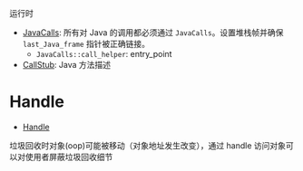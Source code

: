
运行时

- [JavaCalls](./javaCalls.hpp): 所有对 Java 的调用都必须通过 `JavaCalls`。设置堆栈帧并确保 `last_Java_frame` 指针被正确链接。
    - `JavaCalls::call_helper`: entry_point
- [CallStub](./stubRoutines.hpp): Java 方法描述

# Handle

- [Handle](./handles.hpp)

垃圾回收时对象(oop)可能被移动（对象地址发生改变），通过 handle 访问对象可以对使用者屏蔽垃圾回收细节